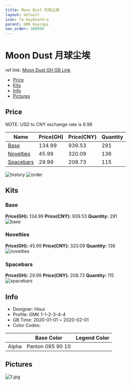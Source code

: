 ```yaml
---
title: Moon Dust 月球尘埃
layout: default
icon: fa-keyboard-o
parent: GMK Keycaps
nav_order: 300990
---
```


# Moon Dust 月球尘埃

ref link: [Moon Dust GH GB Link]()  

* [Price](#price)  
* [Kits](#kits)  
* [Info](#info)  
* [Pictures](#pictures)  


## Price  
NOTE: USD to CNY exchange rate is 6.96

| Name          | Price(GH)    |  Price(CNY) | Quantity |
| ------------- | ------------ |  ---------- | -------- |
|[Base](#base)|134.99|939.53|291|
|[Novelties](#novelties)|45.99|320.09|136|
|[Spacebars](#spacebars)|29.99|208.73|115|


<img src="{{ 'assets/images/gmk-keycaps/moondust/history.png' | relative_url }}" alt="history" class="image featured">
<img src="{{ 'assets/images/gmk-keycaps/moondust/order.png' | relative_url }}" alt="order" class="image featured">

## Kits  
### Base  
**Price(GH):** 134.99    **Price(CNY):** 939.53    **Quantity:** 291  
<img src="{{ 'assets/images/gmk-keycaps/moondust/kits_pics/base.png' | relative_url }}" alt="base" class="image featured">

### Novelties  
**Price(GH):** 45.99    **Price(CNY):** 320.09    **Quantity:** 136  
<img src="{{ 'assets/images/gmk-keycaps/moondust/kits_pics/novelties.png' | relative_url }}" alt="novelties" class="image featured">

### Spacebars  
**Price(GH):** 29.99    **Price(CNY):** 208.73    **Quantity:** 115  
<img src="{{ 'assets/images/gmk-keycaps/moondust/kits_pics/spacebars.png' | relative_url }}" alt="spacebars" class="image featured">


## Info  
* Designer: Hisui  
* Profile: GMK 1-1-2-3-4-4  
* GB Time: 2020-01-01 ~ 2020-02-01   
* Color Codes:  

| |Base Color     | Legend Color
| :-------------: | :-------------: | :------------:
|Alpha|Panton 095 90 10|

## Pictures  
<img src="{{ 'assets/images/gmk-keycaps/moondust/rendering_pics/1.jpg' | relative_url }}" alt="1.jpg" class="image featured">
